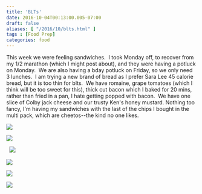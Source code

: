 ```yaml
---
title: 'BLTs'
date: 2016-10-04T00:13:00.005-07:00
draft: false
aliases: [ "/2016/10/blts.html" ]
tags : [Food Prep]
categories: food  
---
```


This week we were feeling sandwiches.  I took Monday off, to recover from my 1/2 marathon (which I might post about), and they were having a potluck on Monday.  We are also having a bday potluck on Friday, so we only need 3 lunches.  I am trying a new brand of bread as I prefer Sara Lee 45 calorie bread, but it is too thin for blts.  We have romaine, grape tomatoes (which I think will be too sweet for this), thick cut bacon which I baked for 20 mins, rather than fried in a pan, I hate getting popped with bacon.  We have one slice of Colby jack cheese and our trusty Ken's honey mustard. Nothing too fancy, I'm having my sandwiches with the last of the chips I bought in the multi pack, which are cheetos--the kind no one likes.  
  

[![](https://1.bp.blogspot.com/--z4kKDXwjxA/V_NVRXC3IdI/AAAAAAAAA0c/4irP4OPK9Kw_h5WWIz6mvZpNCALi041tQCLcB/s640/2016-10-03%2B16.54.34.jpg)](https://1.bp.blogspot.com/--z4kKDXwjxA/V_NVRXC3IdI/AAAAAAAAA0c/4irP4OPK9Kw_h5WWIz6mvZpNCALi041tQCLcB/s1600/2016-10-03%2B16.54.34.jpg)

[![](https://2.bp.blogspot.com/-7wxWtMmn1J8/V_NVXlUA1CI/AAAAAAAAA0g/OUQNXpjJ6OMCFSbzsQq81jGsI2txx-dUwCLcB/s640/2016-10-03%2B16.50.39.jpg)](https://2.bp.blogspot.com/-7wxWtMmn1J8/V_NVXlUA1CI/AAAAAAAAA0g/OUQNXpjJ6OMCFSbzsQq81jGsI2txx-dUwCLcB/s1600/2016-10-03%2B16.50.39.jpg)

  

  [![](https://3.bp.blogspot.com/-wiGGD7M3e44/V_NVZ9mCsaI/AAAAAAAAA0k/qNuh7_Hl2bswY9Eff5zTvFvQwduo16OMgCLcB/s640/2016-10-03%2B16.48.40.jpg)](https://3.bp.blogspot.com/-wiGGD7M3e44/V_NVZ9mCsaI/AAAAAAAAA0k/qNuh7_Hl2bswY9Eff5zTvFvQwduo16OMgCLcB/s1600/2016-10-03%2B16.48.40.jpg)  

[![](https://1.bp.blogspot.com/-HT_6Bixcf-0/V_NWQIcHvJI/AAAAAAAAA0s/hTPnLUeEpwIS2nvbOdVPFrVcQ7PLrAjogCEw/s640/2016-10-03%2B17.21.58.jpg)](https://1.bp.blogspot.com/-HT_6Bixcf-0/V_NWQIcHvJI/AAAAAAAAA0s/hTPnLUeEpwIS2nvbOdVPFrVcQ7PLrAjogCEw/s1600/2016-10-03%2B17.21.58.jpg)

  

[![](https://1.bp.blogspot.com/-TRKKTUAFDok/V_NWQeZa_RI/AAAAAAAAA0w/W_x4JXuVtsk1NLi9Y4jDnDaXee7qsahWwCEw/s640/2016-10-03%2B17.28.40.jpg)](https://1.bp.blogspot.com/-TRKKTUAFDok/V_NWQeZa_RI/AAAAAAAAA0w/W_x4JXuVtsk1NLi9Y4jDnDaXee7qsahWwCEw/s1600/2016-10-03%2B17.28.40.jpg)

  

[![](https://1.bp.blogspot.com/-3D-5Dk5_0g4/V_NWQf-wWSI/AAAAAAAAA00/VRLEhmDAgcIhVlCUUnR5YyG5ekAIyQupACEw/s640/2016-10-03%2B17.47.48.jpg)](https://1.bp.blogspot.com/-3D-5Dk5_0g4/V_NWQf-wWSI/AAAAAAAAA00/VRLEhmDAgcIhVlCUUnR5YyG5ekAIyQupACEw/s1600/2016-10-03%2B17.47.48.jpg)